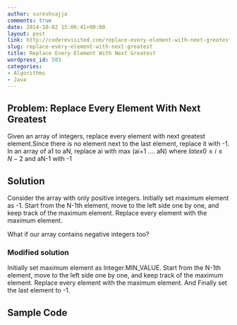 ```yaml
---
author: sureshsajja
comments: true
date: 2014-10-02 15:06:41+00:00
layout: post
link: http://coderevisited.com/replace-every-element-with-next-greatest/
slug: replace-every-element-with-next-greatest
title: Replace Every Element With Next Greatest
wordpress_id: 503
categories:
- Algorithms
- Java
---
```


## Problem: Replace Every Element With Next Greatest


Given an array of integers, replace every element with next greatest element.Since there is no element next to the last element, replace it with -1. In an array of a1 to aN, replace ai with max (ai+1 …. aN) where $latex 0 \le i \le N-2$ and aN-1 with -1


## Solution


Consider the array with only positive integers. Initially set maximum element as -1. Start from the N-1th element, move to the left side one by one, and keep track of the maximum element. Replace every element with the maximum element.

What if our array contains negative integers too?


### Modified solution


Initially set maximum element as Integer.MIN_VALUE. Start from the N-1th element, move to the left side one by one, and keep track of the maximum element. Replace every element with the maximum element. And Finally set the last element to -1.


## Sample Code



